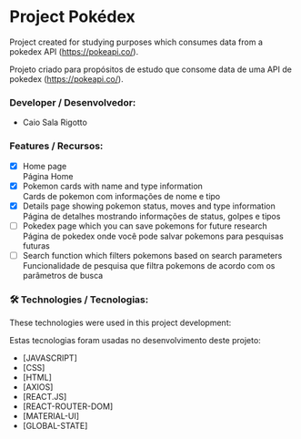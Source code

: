 
# Project Pokédex

Project created for studying purposes which consumes data from a pokedex API (https://pokeapi.co/).

Projeto criado para propósitos de estudo que consome data de uma API de pokedex (https://pokeapi.co/).

### Developer / Desenvolvedor: 
- Caio Sala Rigotto

### Features / Recursos:

- [x] Home page <br/>
    Página Home
- [x] Pokemon cards with name and type information <br/>
    Cards de pokemon com informações de nome e tipo
- [x] Details page showing pokemon status, moves and type information <br/>
    Página de detalhes mostrando informações de status, golpes e tipos 
- [ ] Pokedex page which you can save pokemons for future research <br/>
    Página de pokedex onde você pode salvar pokemons para pesquisas futuras
- [ ] Search function which filters pokemons based on search parameters <br/>
    Funcionalidade de pesquisa que filtra pokemons de acordo com os parâmetros de busca

### 🛠 Technologies / Tecnologias:

These technologies were used in this project development:

Estas tecnologias foram usadas no desenvolvimento deste projeto:

- [JAVASCRIPT]
- [CSS]
- [HTML]
- [AXIOS]
- [REACT.JS]
- [REACT-ROUTER-DOM]
- [MATERIAL-UI]
- [GLOBAL-STATE]
